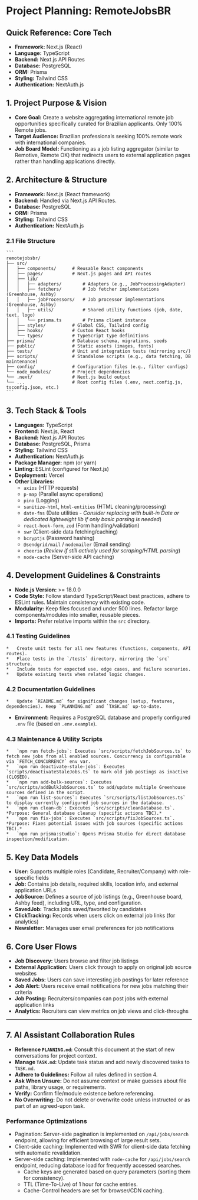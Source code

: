 # Project Planning: RemoteJobsBR

## Quick Reference: Core Tech
- **Framework:** Next.js (React)
- **Language:** TypeScript
- **Backend:** Next.js API Routes
- **Database:** PostgreSQL
- **ORM:** Prisma
- **Styling:** Tailwind CSS
- **Authentication:** NextAuth.js

## 1. Project Purpose & Vision

*   **Core Goal:** Create a website aggregating international remote job opportunities specifically curated for Brazilian applicants. Only 100% Remote jobs.
*   **Target Audience:** Brazilian professionals seeking 100% remote work with international companies.
*   **Job Board Model:** Functioning as a job listing aggregator (similar to Remotive, Remote OK) that redirects users to external application pages rather than handling applications directly.

## 2. Architecture & Structure

*   **Framework:** Next.js (React framework)
*   **Backend:** Handled via Next.js API Routes.
*   **Database:** PostgreSQL
*   **ORM:** Prisma
*   **Styling:** Tailwind CSS
*   **Authentication:** NextAuth.js
### 2.1 File Structure
    ```
    remotejobsbr/
    ├── src/
    │   ├── components/      # Reusable React components
    │   ├── pages/           # Next.js pages and API routes
    │   ├── lib/
    │   │   ├── adapters/        # Adapters (e.g., JobProcessingAdapter)
    │   │   ├── fetchers/        # Job fetcher implementations (Greenhouse, Ashby)
    │   │   ├── jobProcessors/   # Job processor implementations (Greenhouse, Ashby)
    │   │   ├── utils/           # Shared utility functions (job, date, text, logo)
    │   │   └── prisma.ts        # Prisma client instance
    │   ├── styles/          # Global CSS, Tailwind config
    │   ├── hooks/           # Custom React hooks
    │   └── types/           # TypeScript type definitions
    ├── prisma/              # Database schema, migrations, seeds
    ├── public/              # Static assets (images, fonts)
    ├── tests/               # Unit and integration tests (mirroring src/)
    ├── scripts/             # Standalone scripts (e.g., data fetching, DB maintenance)
    ├── config/              # Configuration files (e.g., filter configs)
    └── node_modules/        # Project dependencies
    └── .next/               # Next.js build output
    └── ...                  # Root config files (.env, next.config.js, tsconfig.json, etc.)
    ```

## 3. Tech Stack & Tools

*   **Languages:** TypeScript
*   **Frontend:** Next.js, React
*   **Backend:** Next.js API Routes
*   **Database:** PostgreSQL, Prisma
*   **Styling:** Tailwind CSS
*   **Authentication:** NextAuth.js
*   **Package Manager:** npm (or yarn)
*   **Linting:** ESLint (configured for Next.js)
*   **Deployment:** Vercel
*   **Other Libraries:** 
    *   `axios` (HTTP requests)
    *   `p-map` (Parallel async operations)
    *   `pino` (Logging)
    *   `sanitize-html`, `html-entities` (HTML cleaning/processing)
    *   `date-fns` (Date utilities - *Consider replacing with built-in Date or dedicated lightweight lib if only basic parsing is needed*)
    *   `react-hook-form`, `zod` (Form handling/validation)
    *   `swr` (Client-side data fetching/caching)
    *   `bcryptjs` (Password hashing)
    *   `@sendgrid/mail` / `nodemailer` (Email sending)
    *   `cheerio` (*Review if still actively used for scraping/HTML parsing*)
    *   `node-cache` (Server-side API caching)

## 4. Development Guidelines & Constraints

*   **Node.js Version:** >= 18.0.0
*   **Code Style:** Follow standard TypeScript/React best practices, adhere to ESLint rules. Maintain consistency with existing code.
*   **Modularity:** Keep files focused and under 500 lines. Refactor large components/modules into smaller, reusable pieces.
*   **Imports:** Prefer relative imports within the `src` directory.
### 4.1 Testing Guidelines
    *   Create unit tests for all new features (functions, components, API routes).
    *   Place tests in the `/tests` directory, mirroring the `src` structure.
    *   Include tests for expected use, edge cases, and failure scenarios.
    *   Update existing tests when related logic changes.
### 4.2 Documentation Guidelines
    *   Update `README.md` for significant changes (setup, features, dependencies). Keep `PLANNING.md` and `TASK.md` up-to-date.
*   **Environment:** Requires a PostgreSQL database and properly configured `.env` file (based on `.env.example`).

### 4.3 Maintenance & Utility Scripts
    *   `npm run fetch-jobs`: Executes `src/scripts/fetchJobSources.ts` to fetch new jobs from all enabled sources. Concurrency is configurable via `FETCH_CONCURRENCY` env var.
    *   `npm run deactivate-stale-jobs`: Executes `scripts/deactivateStaleJobs.ts` to mark old job postings as inactive (CLOSED).
    *   `npm run add-bulk-sources`: Executes `src/scripts/addBulkJobSources.ts` to add/update multiple Greenhouse sources defined in the script.
    *   `npm run list-sources`: Executes `src/scripts/listJobSources.ts` to display currently configured job sources in the database.
    *   `npm run clean-db`: Executes `src/scripts/cleanDatabase.ts`. *Purpose: General database cleanup (specific actions TBC).*
    *   `npm run fix-jobs`: Executes `src/scripts/fixJobSources.ts`. *Purpose: Fixes potential issues with job sources (specific actions TBC).*
    *   `npm run prisma:studio`: Opens Prisma Studio for direct database inspection/modification.

## 5. Key Data Models

*   **User:** Supports multiple roles (Candidate, Recruiter/Company) with role-specific fields
*   **Job:** Contains job details, required skills, location info, and external application URLs
*   **JobSource:** Defines a source of job listings (e.g., Greenhouse board, Ashby feed), including URL, type, and configuration.
*   **SavedJob:** Tracks jobs saved/favorited by candidates
*   **ClickTracking:** Records when users click on external job links (for analytics)
*   **Newsletter:** Manages user email preferences for job notifications

## 6. Core User Flows

*   **Job Discovery:** Users browse and filter job listings
*   **External Application:** Users click through to apply on original job source websites
*   **Saved Jobs:** Users can save interesting job postings for later reference
*   **Job Alert:** Users receive email notifications for new jobs matching their criteria
*   **Job Posting:** Recruiters/companies can post jobs with external application links
*   **Analytics:** Recruiters can view metrics on job views and click-throughs

---

## 7. AI Assistant Collaboration Rules

*   **Reference `PLANNING.md`:** Consult this document at the start of new conversations for project context.
*   **Manage `TASK.md`:** Update task status and add newly discovered tasks to `TASK.md`.
*   **Adhere to Guidelines:** Follow all rules defined in section 4.
*   **Ask When Unsure:** Do not assume context or make guesses about file paths, library usage, or requirements.
*   **Verify:** Confirm file/module existence before referencing.
*   **No Overwriting:** Do not delete or overwrite code unless instructed or as part of an agreed-upon task.

### Performance Optimizations

- Pagination: Server-side pagination is implemented on `/api/jobs/search` endpoint, allowing for efficient browsing of large result sets.
- Client-side caching: Implemented with SWR for client-side data fetching with automatic revalidation.
- Server-side caching: Implemented with `node-cache` for `/api/jobs/search` endpoint, reducing database load for frequently accessed searches.
  - Cache keys are generated based on query parameters (sorting them for consistency).
  - TTL (Time-To-Live) of 1 hour for cache entries.
  - Cache-Control headers are set for browser/CDN caching. 